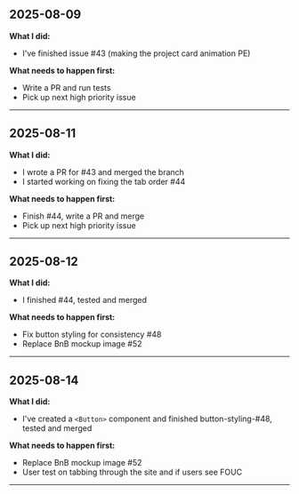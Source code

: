 ## 2025-08-09

**What I did:**
- I've finished issue #43 (making the project card animation PE)

**What needs to happen first:**
- Write a PR and run tests
- Pick up next high priority issue
---

## 2025-08-11

**What I did:**
- I wrote a PR for #43 and merged the branch
- I started working on fixing the tab order #44

**What needs to happen first:**
- Finish #44, write a PR and merge
- Pick up next high priority issue
---

## 2025-08-12

**What I did:**
- I finished #44, tested and merged

**What needs to happen first:**
- Fix button styling for consistency #48
- Replace BnB mockup image #52
---

## 2025-08-14

**What I did:**
- I've created a ```<Button>``` component and finished button-styling-#48, tested and merged

**What needs to happen first:**
- Replace BnB mockup image #52
- User test on tabbing through the site and if users see FOUC
---